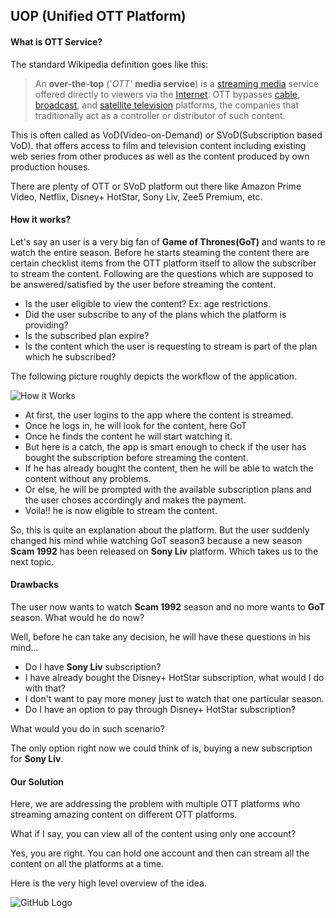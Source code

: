 ## UOP (Unified OTT Platform)

#### What is OTT Service?

The standard Wikipedia definition goes like this:

> An **over-the-top** ('*OTT'* **media service**) is a [streaming media](https://en.wikipedia.org/wiki/Streaming_media) service offered directly to viewers via the [Internet](https://en.wikipedia.org/wiki/Internet). OTT bypasses [cable](https://en.wikipedia.org/wiki/Cable_television), [broadcast](https://en.wikipedia.org/wiki/Broadcast_television), and [satellite television](https://en.wikipedia.org/wiki/Satellite_television) platforms, the companies that traditionally act as a controller or distributor of such content.



This is often called as VoD(Video-on-Demand) or SVoD(Subscription based VoD). that offers access to film and television content including existing web series from other produces as well as the content produced by own production houses.

There are plenty of OTT or SVoD platform out there like Amazon Prime Video, Netflix, Disney+ HotStar, Sony Liv, Zee5 Premium, etc.



#### How it works?

Let's say an user is a very big fan of **Game of Thrones(GoT)** and wants to re watch the entire season. Before he starts steaming the content there are certain checklist items from the OTT platform itself to allow the subscriber to stream the content. Following are the questions which are supposed to be answered/satisfied by the user before streaming the content.

* Is the user eligible to view the content? Ex: age restrictions.
* Did the user subscribe to any of the plans which the platform is providing?
* Is the subscribed plan expire?
* Is the content which the user is requesting to stream is part of the plan which he subscribed?

The following picture roughly depicts the workflow of the application.

![How it Works](/images/how-it-works.png)

* At first, the user logins to the app where the content is streamed.
* Once he logs in, he will look for the content, here GoT
* Once he finds the content he will start watching it.
* But here is a catch, the app is smart enough to check if the user has bought the subscription before streaming the content.
* If he has already bought the content, then he will be able to watch the content without any problems.
* Or else, he will be prompted with the available subscription plans and the user choses accordingly and makes the payment.
* Voila!! he is now eligible to stream the content.

So, this is quite an explanation about the platform. But the user suddenly changed his mind while watching GoT season3  because a new season **Scam 1992** has been released on **Sony Liv** platform. Which takes us to the next topic.



#### Drawbacks

The user now wants to watch **Scam 1992** season and no more wants to **GoT** season. What would he do now?

Well, before he can take any decision, he will have these questions in his mind...

* Do I have **Sony Liv** subscription?
* I have already bought the Disney+ HotStar subscription, what would I do with that?
* I don't want to pay more money just to watch that one particular season.
* Do I have an option to pay through Disney+ HotStar subscription?

What would you do in such scenario? 

The only option right now we could think of is, buying a new subscription for **Sony Liv**.



#### Our Solution

Here, we are addressing the problem with multiple OTT platforms who streaming amazing content on different OTT platforms.

What if I say, you can view all of the content using only one account?

Yes, you are right. You can hold one account and then can stream all the content on all the platforms at a time.

Here is the very high level overview of the idea.

![GitHub Logo](/images/Overview.png)